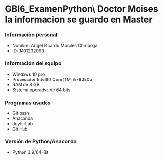 # GBI6_ExamenPython\ Doctor Moises la informacion se guardo en Master
### Informaciòn personal
- Nombre: Angel Ricardo Morales Chiriboga
- ID: 1401232093
### Información del equipo
- Windows 10 pro
- Procesador Intel(R) Core(TM) i5-8250u
- RAM de 8 GB
- Sistema operativo de 64 bits
### Programas usados
- Git bash
- Anaconda
- JuyterLab
- Git Hub
### Versión de Python/Anaconda
- Python 3.9/64-Bit
